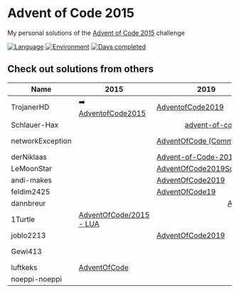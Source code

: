 # Advent of Code 2015

My personal solutions of the [Advent of Code 2015](https://adventofcode.com/2015) challenge

[![Language](https://img.shields.io/badge/Language-TypeScript-blue)](https://www.typescriptlang.org/)
[![Environment](https://img.shields.io/badge/Environment-Deno-white)](https://deno.land/)
[![Days completed](https://img.shields.io/badge/Days%20completed-8-red)](https://github.com/TrojanerHD/AdventofCode2015/tree/main/src/)

## Check out solutions from others

<table>
    <thead>
      <tr>
        <th>Name</th>
        <th>2015</th>
        <th>2019</th>
        <th>2020</th>
        <th>…</th>
      </tr>
    </thead>
    <tbody>
        <tr>
          <td>TrojanerHD</td>
					<td>➡️ <a href="https://github.com/TrojanerHD/AdventofCode2015">AdventofCode2015</a></td>
          <td><a href="https://github.com/TrojanerHD/AdventofCode2019">AdventofCode2019</a></td>
          <td><a href="https://github.com/TrojanerHD/AdventofCode2020">AdventofCode2020</a></td>
          <td></td>
        </tr>
        <tr>
          <td>Schlauer-Hax</td>
          <td colspan=3 align="center"><a href="https://github.com/Schlauer-Hax/advent-of-code">advent-of-code</a></td>
          <td></td>
        </tr>
        <tr>
          <td>networkException</td>
          <td></td>
          <td><a href="https://github.com/networkException/AdventOfCode/tree/d2caac4eb16442af3da2e88affa40ae5af6e81d4">AdventOfCode (Commit)</a></td>
          <td><a href="https://github.com/networkException/AdventOfCode/tree/master/previous/2020">AdventOfCode/previous/<br/>2020</a></td>
          <td></td>
        </tr>
        <tr>
          <td>derNiklaas</td>
          <td></td>
          <td><a href="https://github.com/derNiklaas/Advent-of-Code-2019">Advent-of-Code-2019</a></td>
          <td><a href="https://github.com/derNiklaas/AoC-2020">AoC-2020</a></td>
          <td></td>
        </tr>
        <tr>
          <td>LeMoonStar</td>
          <td></td>
          <td><a href="https://github.com/LeMoonStar/AdventOfCode2019Solutions">AdventOfCode2019Solutions</a></td>
          <td><a href="https://github.com/LeMoonStar/AoC20">AoC20</a></td>
          <td></td>
        </tr>
        <tr>
          <td>andi-makes</td>
          <td></td>
          <td><a href="https://github.com/andi-makes/AdventOfCode2019">AdventOfCode2019</a></td>
          <td><a href="https://github.com/andi-makes/aoc2020">aoc2020</a></td>
          <td></td>
        </tr>
        <tr>
          <td>feldim2425</td>
          <td></td>
          <td><a href="https://github.com/feldim2425/AdventOfCode19">AdventOfCode19</a></td>
          <td></td>
          <td></td>
        </tr>
        <tr>
          <td>dannbreur</td>
          <td></td>
          <td colspan=2 align="center"><a href="https://github.com/daanbreur/AdventofCode">AdventofCode</a></td>
          <td></td>
        </tr>
        <tr>
          <td>1Turtle</td>
          <td><a href="https://github.com/1Turtle/AdventOfCode/tree/main/2015%20-%20LUA">AdventOfCode/2015 - LUA</a></td>
          <td></td>
          <td><a href="https://github.com/1Turtle/AdventOfCode/tree/main/2020%20-%20CPP">AdventOfCode/2020 - CPP</a></td>
          <td></td>
        </tr>
        <tr>
          <td>joblo2213</td>
          <td></td>
          <td><a href="https://github.com/joblo2213/AdventOfCode2019">AdventOfCode2019</a></td>
          <td><a href="https://github.com/joblo2213/AdventOfCode2020">AdventOfCode2020</a></td>
          <td></td>
        </tr>
        <tr>
          <td>Gewi413</td>
          <td></td>
          <td></td>
          <td><a href="https://github.com/Gewi413/AdventOfCode/tree/2020">AdventOfCode/2020 (branch)</a></td>
          <td></td>
        </tr>
        <tr>
          <td>luftkeks</td>
          <td><a href="https://github.com/luftkeks/AdventOfCode">AdventOfCode</a></td>
          <td></td>
          <td></td>
          <td></td>
        </tr>
        <tr>
          <td>noeppi-noeppi</td>
          <td></td>
          <td></td>
          <td><a href="https://github.com/noeppi-noeppi/aoc/tree/master/2020">aoc/2020</a></td>
          <td></td>
        </tr>
    </tbody>
</table>

